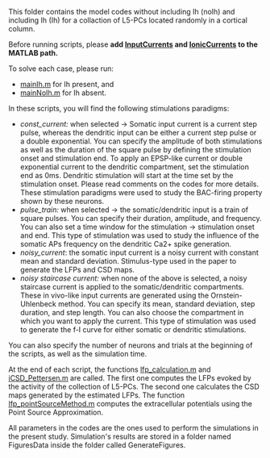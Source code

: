 This folder contains the model codes without including Ih (noIh) and including Ih (Ih) for a collaction of L5-PCs located randomly in a cortical column.

Before running scripts, please **add [InputCurrents](/InputCurrents) and [IonicCurrents](/IonicCurrents) to the MATLAB path.**

To solve each case, please run:
- [mainIh.m](mainIh.m) for Ih present, and
- [mainNoIh.m](mainNoIh.m) for Ih absent.

In these scripts, you will find the following stimulations paradigms:
- *const_current:* when selected -> Somatic input current is a current step pulse, whereas the dendritic input can be either a current step pulse or a double exponential. You can specify the amplitude of both stimulations as well as the duration of the square pulse by defining the stimulation onset and stimulation end. To apply an EPSP-like current or double exponential current to the dendritic compartment, set the stimulation end as 0ms. Dendritic stimulation will start at the time set by the stimulation onset. Please read comments on the codes for more details. These stimulation paradigms were used to study the BAC-firing property shown by these neurons.
- *pulse_train:*  when selected -> the somatic/dendritic input is a train of square pulses. You can specify their duration, amplitude, and frequency. You can also set a time window for the stimulation -> stimulation onset and end. This type of stimulation was used to study the influence of the somatic APs frequency on the dendritic Ca2+ spike generation.   
- *noisy_current*: the somatic input current is a noisy current with constant mean and standard deviation. Stimulus-type used in the paper to generate the LFPs and CSD maps.
- *noisy staircase current:* when none of the above is selected, a noisy staircase current is applied to the somatic/dendritic compartments. These in vivo-like input currents are generated using the Ornstein-Uhlenbeck method. You can specify its mean, standard deviation, step duration, and step length. You can also choose the compartment in which you want to apply the current. This type of stimulation was used to generate the f-I curve for either somatic or dendritic stimulations.

You can also specify the number of neurons and trials at the beginning of the scripts, as well as the simulation time.

At the end of each script, the functions [lfp_calculation.m](lfp_calculation.m) and [iCSD_Pettersen.m](iCSD_Pettersen.m) are called. The first one computes the LFPs evoked by the activity of the collection of L5-PCs. The second one calculates the CSD maps generated by the estimated LFPs. The function [lfp_pointSourceMethod.m](lfp_pointSourceMethod.m) computes the extracellular potentials using the Point Source Approximation.

All parameters in the codes are the ones used to perform the simulations in the present study. Simulation's results are stored in a folder named FiguresData inside the folder called GenerateFigures.
